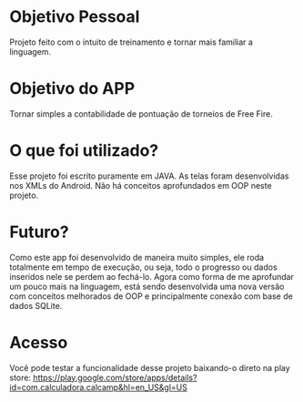 # Objetivo Pessoal
Projeto feito com o intuito de treinamento e tornar mais familiar a linguagem.
# Objetivo do APP
Tornar simples a contabilidade de pontuação de torneios de Free Fire.
# O que foi utilizado?
Esse projeto foi escrito puramente em JAVA.
As telas foram desenvolvidas nos XMLs do Android.
Não há conceitos aprofundados em OOP neste projeto.
# Futuro?
Como este app foi desenvolvido de maneira muito simples, ele roda totalmente em tempo de execução, ou seja, todo o progresso ou dados inseridos nele se perdem ao fechá-lo. Agora como forma de me aprofundar um pouco mais na linguagem, está sendo desenvolvida uma nova versão com conceitos melhorados de OOP e principalmente conexão com base de dados SQLite.
# Acesso
Você pode testar a funcionalidade desse projeto baixando-o direto na play store: https://play.google.com/store/apps/details?id=com.calculadora.calcamp&hl=en_US&gl=US
